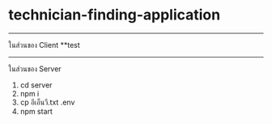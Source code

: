 # technician-finding-application
-----------------------------------------------------------------------
ในส่วนของ Client
**test



-----------------------------------------------------------------------
ในส่วนของ Server
1. cd server
2. npm i
3. cp อีเอ็นวี.txt .env
4. npm start
